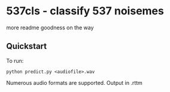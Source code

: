 # 537cls - classify 537 noisemes

more readme goodness on the way

## Quickstart
To run:
```
python predict.py <audiofile>.wav
```

Numerous audio formats are supported. Output in <audiofile>.rttm
